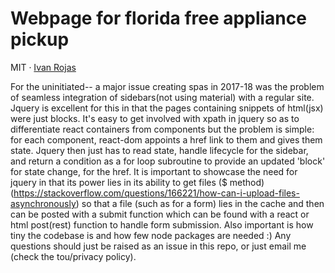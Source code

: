 # Webpage for florida free appliance pickup

MIT · [Ivan Rojas ](http://floridafreeappliancepickup.com)
<br>

For the uninitiated--
a major issue creating spas in 2017-18 was the problem of seamless integration of sidebars(not using material) with a regular site. Jquery is excellent for this in that the pages containing snippets of html(jsx) were just blocks. It's easy to get involved with xpath in jquery so as to differentiate react containers from components but the problem is simple: for each component, react-dom appoints a href link to them and gives them state. 
Jquery then just has to read state, handle lifecycle for the sidebar, and return a condition as a for loop subroutine to provide an updated 'block' for state change, for the href. 
It is important to showcase the need for jquery in that its power lies in its ability to get files ($ method) (https://stackoverflow.com/questions/166221/how-can-i-upload-files-asynchronously) so that a file (such as for a form) lies in the cache and then can be posted with a submit function which can be found with a react or html post(rest) function to handle form submission. 
Also important is how tiny the codebase is and how few node packages are needed :)
Any questions should just be raised as an issue in this repo, or just email me (check the tou/privacy policy).
